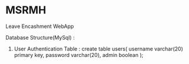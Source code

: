# MSRMH
Leave Encashment WebApp


Database Structure(MySql) :

1. User Authentication Table :
create table users(
username varchar(20) primary key,
password varchar(20),
admin boolean
);

